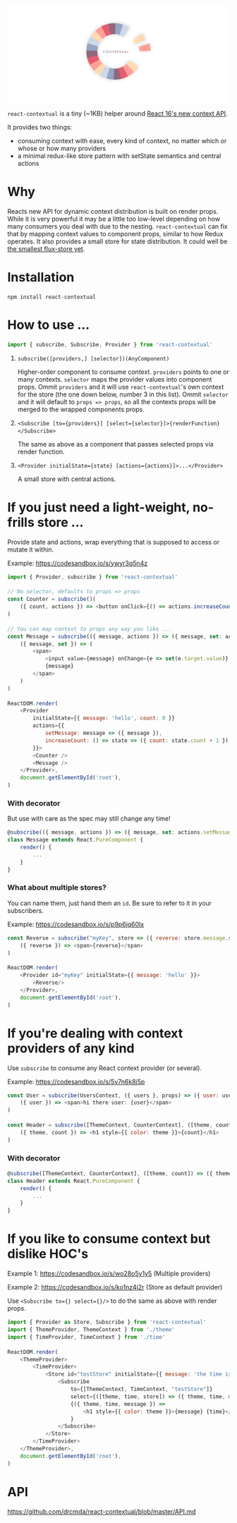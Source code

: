 ![](contextual.jpg)

`react-contextual` is a tiny (~1KB) helper around [React 16's new context API](https://github.com/acdlite/rfcs/blob/new-version-of-context/text/0000-new-version-of-context.md).

It provides two things:

* consuming context with ease, every kind of context, no matter which or whose or how many providers
* a minimal redux-like store pattern with setState semantics and central actions

# Why

Reacts new API for dynamic context distribution is built on render props. While it is very powerful it may be a little too low-level depending on how many consumers you deal with due to the nesting. `react-contextual` can fix that by mapping context values to component props, similar to how Redux operates. It also provides a small store for state distribution. It could well be [the smallest flux-store yet](https://github.com/drcmda/react-contextual/blob/master/src/store.js).

# Installation

    npm install react-contextual

# How to use ...

```js
import { subscribe, Subscribe, Provider } from 'react-contextual'
```

1. `subscribe([providers,] [selector])(AnyComponent)`

    Higher-order component to consume context. `providers` points to one or many contexts. `selector` maps the provider values into component props. Ommit `providers` and it will use `react-contextual`'s own context for the store (the one down below, number 3 in this list). Ommit `selector` and it will default to `props => props`, so all the contexts props will be merged to the wrapped components props.

2. `<Subscribe [to={providers}] [select={selector}]>{renderFunction}</Subscribe>`

    The same as above as a component that passes selected props via render function.

3. `<Provider initialState={state} [actions={actions}]>...</Provider>`

    A small store with central actions.

# If you just need a light-weight, no-frills store ...

Provide state and actions, wrap everything that is supposed to access or mutate it within.

Example: https://codesandbox.io/s/ywyr3q5n4z

```js
import { Provider, subscribe } from 'react-contextual'

// No selector, defaults to props => props
const Counter = subscribe()(
    ({ count, actions }) => <button onClick={() => actions.increaseCount()}>Click {count}</button>
)

// You can map context to props any way you like ...
const Message = subscribe(({ message, actions }) => ({ message, set: actions.setMessage }))(
    ({ message, set }) => (
        <span>
            <input value={message} onChange={e => set(e.target.value)} />
            {message}
        </span>
    )
)

ReactDOM.render(
    <Provider
        initialState={{ message: 'hello', count: 0 }}
        actions={{
            setMessage: message => ({ message }),
            increaseCount: () => state => ({ count: state.count + 1 }),
        }}>
        <Counter />
        <Message />
    </Provider>,
    document.getElementById('root'),
)
```

### With decorator

But use with care as the spec may still change any time!

```js
@subscribe(({ message, actions }) => ({ message, set: actions.setMessage }))
class Message extends React.PureComponent {
    render() {
        ...
    }
}
```

### What about multiple stores?

You can name them, just hand them an `id`. Be sure to refer to it in your subscribers.

Example: https://codesandbox.io/s/p9p6jq60lx

```js
const Reverse = subscribe("myKey", store => ({ reverse: store.message.split('').reverse().join('') }))(
    ({ reverse }) => <span>{reverse}</span>
)

ReactDOM.render(
    <Provider id="myKey" initialState={{ message: 'hello' }}>
        <Reverse/>
    </Provider>,
    document.getElementById('root'),
)
```

# If you're dealing with context providers of any kind

Use `subscribe` to consume any React context provider (or several).

Example: https://codesandbox.io/s/5v7n6k8j5p

```js
const User = subscribe(UsersContext, ({ users }, props) => ({ user: users[props.id] }))(
    ({ user }) => <span>hi there user: {user}</span>
)

const Header = subscribe([ThemeContext, CounterContext], ([theme, count]) => ({ theme, count }))(
    ({ theme, count }) => <h1 style={{ color: theme }}>{count}</h1>
)
```

### With decorator

```js
@subscribe([ThemeContext, CounterContext], ([theme, count]) => ({ theme, count }))
class Header extends React.PureComponent {
    render() {
        ...
    }
}
```

# If you like to consume context but dislike HOC's

Example 1: https://codesandbox.io/s/wo28o5y1y5 (Multiple providers)

Example 2: https://codesandbox.io/s/ko1nz4j2r (Store as default provider)

Use `<Subscribe to={} select={}/>` to do the same as above with render props.

```js
import { Provider as Store, Subscribe } from 'react-contextual'
import { ThemeProvider, ThemeContext } from './theme'
import { TimeProvider, TimeContext } from './time'

ReactDOM.render(
    <ThemeProvider>
        <TimeProvider>
            <Store id="testStore" initialState={{ message: 'the time is:' }}>
                <Subscribe
                    to={[ThemeContext, TimeContext, "testStore"]} 
                    select={([theme, time, store]) => ({ theme, time, message: store.message })}>
                    {({ theme, time, message }) =>
                        <h1 style={{ color: theme }}>{message} {time}</h1>
                    }
                </Subscribe>
            </Store>
        </TimeProvider>
    </ThemeProvider>,
    document.getElementById('root'),
)
```

# API

https://github.com/drcmda/react-contextual/blob/master/API.md
